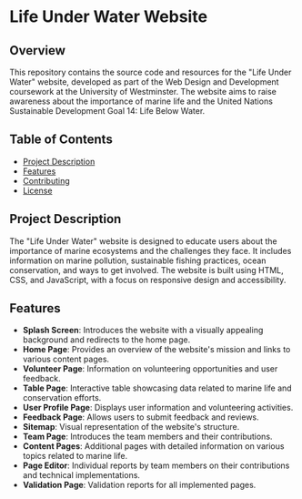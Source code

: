 # Life Under Water Website

## Overview
This repository contains the source code and resources for the "Life Under Water" website, developed as part of the Web Design and Development coursework at the University of Westminster. The website aims to raise awareness about the importance of marine life and the United Nations Sustainable Development Goal 14: Life Below Water.

## Table of Contents
- [Project Description](#project-description)
- [Features](#features)
- [Contributing](#contributing)
- [License](#license)

## Project Description
The "Life Under Water" website is designed to educate users about the importance of marine ecosystems and the challenges they face. It includes information on marine pollution, sustainable fishing practices, ocean conservation, and ways to get involved. The website is built using HTML, CSS, and JavaScript, with a focus on responsive design and accessibility.

## Features
- **Splash Screen**: Introduces the website with a visually appealing background and redirects to the home page.
- **Home Page**: Provides an overview of the website's mission and links to various content pages.
- **Volunteer Page**: Information on volunteering opportunities and user feedback.
- **Table Page**: Interactive table showcasing data related to marine life and conservation efforts.
- **User Profile Page**: Displays user information and volunteering activities.
- **Feedback Page**: Allows users to submit feedback and reviews.
- **Sitemap**: Visual representation of the website's structure.
- **Team Page**: Introduces the team members and their contributions.
- **Content Pages**: Additional pages with detailed information on various topics related to marine life.
- **Page Editor**: Individual reports by team members on their contributions and technical implementations.
- **Validation Page**: Validation reports for all implemented pages.
